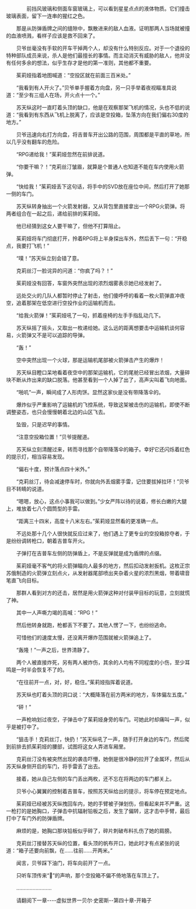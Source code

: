 <div class="read-content j_readContent" id="">
                <p>　　　　前挡风玻璃和侧面车窗玻璃上，可以看到星星点点的液体物质。它们撞击玻璃表面，留下一连串的猩红之色。<p>　　那是从防弹盾牌之间的缝隙中，飘散进来的敌人血液。证明那两人当场就被撞的血液喷溅，看样子应该是救不回来了。<p>　　贝爷丝毫没有手软的开车干掉两个人，却没有什么特别反应。对于一个退役的特种部队成员来说，杀人是他们最擅长的事情。而主动消灭有威胁的敌人，他并没有任何多余的想法，似乎生存才是他的第一准则，其他都不重要。<p>　　茱莉娅指着地图喊道：“空投区就在前面三百米处。”<p>　　“我看到有人开火了。”贝爷单手握着方向盘，另一只手举着夜视瞄准具说道：“至少有三组人在场，开火点十一个。”<p>　　苏天纵这时一直盯着头顶的缺口，他是在观察那架飞机的情况，头也不低的说道：“我看到有东西从飞机上脱离了，应该是空投箱，坠落方向在我们偏右30度的地方。”<p>　　贝爷迅速向右打方向盘，将吉普车开出公路的范围，周围都是平直的草地，所以几乎没有翻车的危险。<p>　　“RPG递给我！”茱莉娅忽然在前排说道。<p>　　“你要干嘛？！”克莉丝汀皱眉，就算是个普通人也知道不能在车内使用火箭弹。<p>　　“快给我！”茱莉娅丢下这句话，将手中的SVD放在座位中间，然后打开了她那一侧的车门。<p>　　苏天纵转身抽出一个火箭发射器，又从背包里直接拿出一个RPG火箭弹。将两者组合在一起之后，递给前排的茱莉娅。<p>　　他已经猜到这女人要干嘛了，但他不打算阻止。<p>　　茱莉娅将车门彻底打开，拎着RPG将上半身探出车外，然后丢下一句：“开稳点，我要打飞机！”<p>　　“噗！”苏天纵立刻会错了意。<p>　　克莉丝汀一脸诧异的问道：“你疯了吗？！”<p>　　茱莉娅没有回答，车窗外突然出现的浓烈烟雾表示她已经发射了。<p>　　远处交火的几队人都暂时停止了射击，他们傻呼呼的看着一枚火箭弹直冲夜空，追着那架在低空进行空投作业的运输机而去。<p>　　“给我火箭弹！”茱莉娅吼了一句，抓着座椅的左手手指乱动几下。<p>　　苏天纵摇了摇头，又取出一枚递给她。这么远的距离想要击中运输机谈何容易，火箭弹又不是可以追踪的导弹。<p>　　“轰！”<p>　　空中突然出现一个火球，那是运输机尾部被火箭弹击产生的爆炸！<p>　　苏天纵目瞪口呆地看着夜空中的那架运输机，它的尾舱已经冒出浓烟，大量碎块不断从炸出来的缺口脱落。他甚至看到一个人掉了出了，高声尖叫着飞向地面。<p>　　“啪叽”一声，瞬间成了人形肉饼。显然这家伙是没有带降落伞的。<p>　　爆炸似乎严重影响了运输机的飞控系统，导致这架被击伤的运输机，即使不断调整姿态，也只会慢慢朝着北边的山区飞去。<p>　　坠毁，只是迟早的事情。<p>　　“注意空投箱位置！”贝爷提醒道。<p>　　苏天纵立刻清醒过来，转而寻找那个自带降落伞的箱子。幸好它还闪烁着红色的提示灯，相当容易发现。<p>　　“偏右十度，预计落点四十米外。”<p>　　“克莉丝汀，待会减速停车时，你就向外丢烟雾手雷，记住要拔掉拉环！”贝爷目不转睛的说道。<p>　　“嗯嗯，放心，这点小事我可以做到。”少女严阵以待的说着，修长白嫩的大腿上，堆放着七八个圆筒型的手雷。<p>　　“距离三十四米，高度十八米左右。”茱莉娅显然看的更准确一点。<p>　　不远处那十几个人很快就反应过来了，他们遇上了更专业的空投箱掠夺者，于是纷纷调转枪口，朝着吉普车开火。<p>　　子弹打在吉普车左侧的防弹盾上，不是反弹就是成为盾牌的点缀。<p>　　茱莉娅毫不客气的将火箭弹瞄向人最多的地方，然后扣动发射扳机。这枚正宗苏俄制造的火箭弹立刻点火，从发射器尾部喷出夹杂着火星的浓烈黑烟，带着啸音笔直飞向目标。<p>　　那群人看到对方的还击，居然是用火箭弹这种对付装甲目标的玩意，立刻就慌了神。<p>　　其中一人声嘶力竭的高喊：“RPG！”<p>　　然后他转身就跑，枪都丢下不要了。其他人愣了一下，也纷纷逃命。<p>　　可惜他们的速度太慢，还没离开爆炸范围就被火箭弹追上了。<p>　　“轰隆！”一声之后，世界清静了。<p>　　两个人被直接炸死，另有两人被炸伤，其余的人均有不同程度的小伤，至少耳鸣是一时半会恢复不了的。<p>　　“在往前开一点，对，好，稳住。”茱莉娅指挥着说道。<p>　　苏天纵也盯着头顶的洞口说：“大概降落在前方两米的地方，车体偏左五度。”<p>　　“砰！”<p>　　一声枪响划过夜空，子弹击中了茱莉娅身旁的车门。可她此时却痛叫一声，似乎是被打中了。<p>　　“狙击手！克莉丝汀，快扔！”苏天纵吼了一声，随手打开身边的车门，然后爬到前排去抓茱莉娅的腰部，试图将这女人弄进车厢里。<p>　　克莉丝汀没有被突然出现的袭击吓懵，她倒是很冷静的拉开了金属环，然后从苏天纵身侧开启的车门，将手雷丢了出去。<p>　　接着，她从自己左侧的车门丢出两枚，还不忘在将两边的车门都关上。<p>　　贝爷小心翼翼的控制着吉普车，按照苏天纵给出的提示，将车停在预定地点。<p>　　茱莉娅已经被苏天纵拽回车内，她的手臂被子弹划伤，但看起来并不严重。这一枪打的是她胸口，子弹击中抗辐射铅板之后，发生了偏转，这才击中手臂，最后打中了车门外的防弹盾牌。<p>　　麻烦的是，她胸口那块铅板似乎碎了，碎片刺破布料扎伤了她的肩膀。<p>　　克莉丝汀接替苏天纵的位置，看头顶的帆布开口，她此时才有点紧张的说道：“箱子还要向前飘，在……往前……开两米。”<p>　　闻言，贝爷踩下油门，将车向前开了一点。<p>　　只听车顶传来“𪠽”的声响，那个空投箱不偏不倚地落在车顶上了。<p>　　……………………<p>　　请翻阅下一章----虚拟世界一贝尔·史密斯--第四十章-开箱子<p>　　<p> 
            </div>